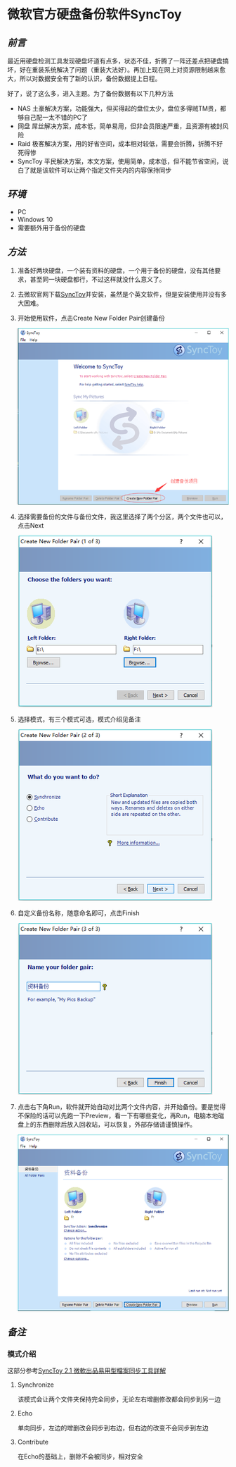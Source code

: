 # 微软官方硬盘备份软件SyncToy

## *前言*

最近用硬盘检测工具发现硬盘坏道有点多，状态不佳，折腾了一阵还差点把硬盘搞坏，好在重装系统解决了问题（重装大法好）。再加上现在网上对资源限制越来愈大，所以对数据安全有了新的认识，备份数据提上日程。

好了，说了这么多，进入主题。为了备份数据有以下几种方法

- NAS 土豪解决方案，功能强大，但买得起的盘位太少，盘位多得贼TM贵，都够自己配一太不错的PC了
- 网盘 屌丝解决方案，成本低，简单易用，但非会员限速严重，且资源有被封风险
- Raid 极客解决方案，用的好省空间，成本相对较低，需要会折腾，折腾不好死得惨
- SyncToy 平民解决方案，本文方案，使用简单，成本低，但不能节省空间，说白了就是该软件可以让两个指定文件夹内的内容保持同步

## *环境*

- PC
- Windows 10
- 需要额外用于备份的硬盘

## *方法*

1. 准备好两块硬盘，一个装有资料的硬盘，一个用于备份的硬盘，没有其他要求，甚至同一块硬盘都行，不过这样就没什么意义了。
2. 去微软官网下载[SyncToy][1]并安装，虽然是个英文软件，但是安装使用并没有多大困难。
3. 开始使用软件，点击Create New Folder Pair创建备份

   ![软件](2018-08-19-17-55-53.png)

4. 选择需要备份的文件与备份文件，我这里选择了两个分区，两个文件也可以，点击Next

   ![文件](2018-08-19-18-01-32.png)

5. 选择模式，有三个模式可选，模式介绍见备注

   ![模式](2018-08-19-18-04-15.png)

6. 自定义备份名称，随意命名即可，点击Finish

   ![命名](2018-08-19-18-08-53.png)

7. 点击右下角Run，软件就开始自动对比两个文件内容，并开始备份。要是觉得不保险的话可以先跑一下Preview，看一下有哪些变化，再Run，电脑本地磁盘上的东西删除后放入回收站，可以恢复，外部存储请谨慎操作。

   ![运行](2018-08-19-18-12-49.png)

## *备注*

### 模式介绍

这部分参考[SyncToy 2.1 微軟出品易用型檔案同步工具詳解][2]

1. Synchronize

   该模式会让两个文件夹保持完全同步，无论左右增删修改都会同步到另一边

2. Echo

   单向同步，左边的增删改会同步到右边，但右边的改变不会同步到左边

3. Contribute

   在Echo的基础上，删除不会被同步，相对安全

[1]:https://www.microsoft.com/en-us/download/details.aspx?id=15155
[2]:https://www.playpcesor.com/2008/02/synctoy20.html
